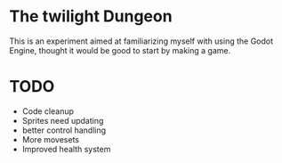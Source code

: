 # The  twilight Dungeon

This is an experiment aimed at familiarizing myself with using the Godot Engine, thought it would be good to start by making a game.


# TODO
  - Code cleanup
  - Sprites need updating
  - better control handling
  - More movesets
  - Improved health system
    
